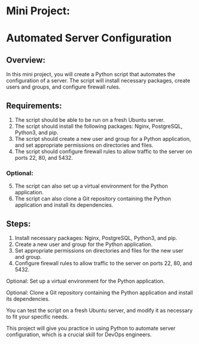 # Mini Project: 
# Automated Server Configuration

## Overview:
In this mini project, you will create a Python script that automates the configuration of a server. The script will install necessary packages, create users and groups, and configure firewall rules.

## Requirements:

1. The script should be able to be run on a fresh Ubuntu server.
2. The script should install the following packages: Nginx, PostgreSQL, Python3, and pip.
3. The script should create a new user and group for a Python application, and set appropriate permissions on directories and files.
4. The script should configure firewall rules to allow traffic to the server on ports 22, 80, and 5432.

### Optional:

5. The script can also set up a virtual environment for the Python application.
6. The script can also clone a Git repository containing the Python application and install its dependencies.

## Steps:

1. Install necessary packages: Nginx, PostgreSQL, Python3, and pip.
2. Create a new user and group for the Python application.
3. Set appropriate permissions on directories and files for the new user and group.
4. Configure firewall rules to allow traffic to the server on ports 22, 80, and 5432.

Optional: Set up a virtual environment for the Python application.

Optional: Clone a Git repository containing the Python application and install its dependencies.

You can test the script on a fresh Ubuntu server, and modify it as necessary to fit your specific needs. 

This project will give you practice in using Python to automate server configuration, which is a crucial skill for DevOps engineers.
